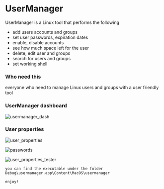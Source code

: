 # UserManager

UserManager is a Linux tool that performs the following

- add users accounts and groups 
- set user passwords, expiration dates
- enable, disable accounts
- see how much space left for the user
- delete, edit user and groups
- search for users and groups 
- set working shell


### Who need this

everyone who need to manage Linux users and groups with a user friendly tool 

### UserManager dashboard

![usermanager_dash](https://cloud.githubusercontent.com/assets/12726776/19657636/b21ed7de-9a2d-11e6-95db-92baa468b2dc.PNG)


### User properties 

![user_properties](https://cloud.githubusercontent.com/assets/12726776/19657721/0139518c-9a2e-11e6-922f-27656a68bed4.PNG)



![passwords](https://cloud.githubusercontent.com/assets/12726776/19658010/f81755c6-9a2e-11e6-97bd-60a91c1285b3.PNG)


![user_properties_tester](https://cloud.githubusercontent.com/assets/12726776/19658012/fadac356-9a2e-11e6-9890-7e41002a0db0.PNG)



`you can find the executable under the folder Debug\usermanager.app\Content\MacOS\usermanager `

`enjoy!`


